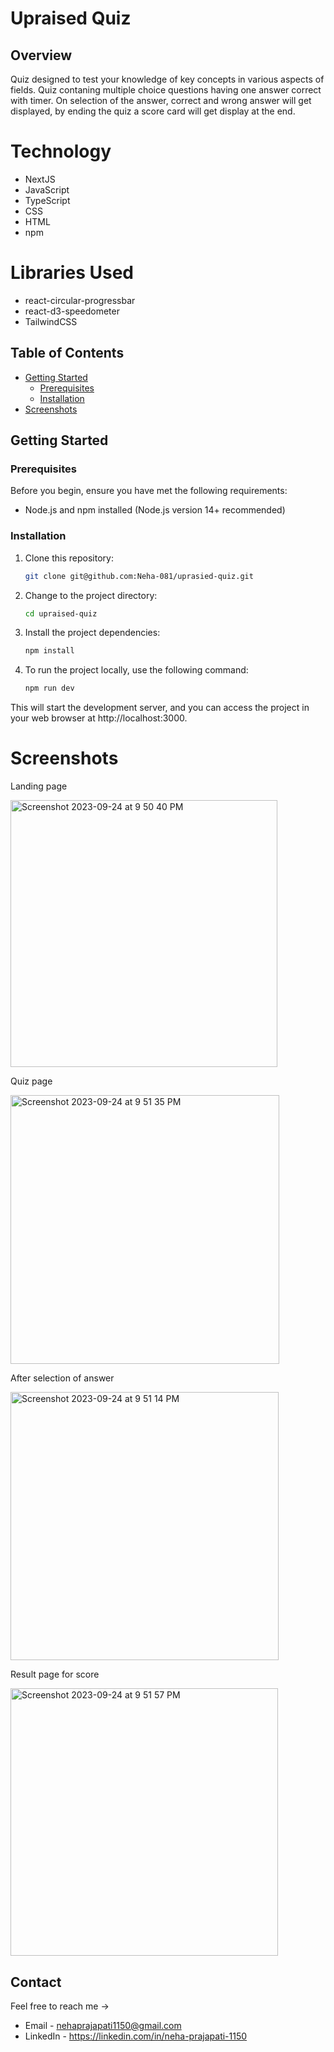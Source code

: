 # Upraised Quiz

## Overview

Quiz designed to test your knowledge of key concepts in various aspects of fields. Quiz contaning multiple choice questions having one answer correct with timer.
On selection of the answer, correct and wrong answer will get displayed, by ending the quiz a score card will get display at the end.



# Technology

- NextJS
- JavaScript
- TypeScript
- CSS
- HTML
- npm

# Libraries Used

- react-circular-progressbar
- react-d3-speedometer
- TailwindCSS

## Table of Contents

- [Getting Started](#getting-started)
  - [Prerequisites](#prerequisites)
  - [Installation](#installation)
- [Screenshots](#screenshots)

## Getting Started

### Prerequisites

Before you begin, ensure you have met the following requirements:

- Node.js and npm installed (Node.js version 14+ recommended)

### Installation

1. Clone this repository:

   ```sh
   git clone git@github.com:Neha-081/uprasied-quiz.git

2. Change to the project directory:
      ```sh
   cd upraised-quiz
      
4. Install the project dependencies:
    ```sh
   npm install

6. To run the project locally, use the following command:
   ```sh
   npm run dev


This will start the development server, and you can access the project in your web browser at http://localhost:3000.  



# Screenshots

Landing page


<img width="427" alt="Screenshot 2023-09-24 at 9 50 40 PM" src="https://github.com/Neha-081/uprasied-quiz/assets/87421798/652d6696-eb77-4cbf-ad63-0fee4dee67bd">





Quiz page


<img width="430" alt="Screenshot 2023-09-24 at 9 51 35 PM" src="https://github.com/Neha-081/uprasied-quiz/assets/87421798/381a71ee-c35c-45ab-88cf-6aa40eb26273">






After selection of answer


<img width="429" alt="Screenshot 2023-09-24 at 9 51 14 PM" src="https://github.com/Neha-081/uprasied-quiz/assets/87421798/339ac3c6-bb2f-4c31-bd30-1c0a1e4c7287">






Result page for score


<img width="428" alt="Screenshot 2023-09-24 at 9 51 57 PM" src="https://github.com/Neha-081/uprasied-quiz/assets/87421798/f841d9e2-6d11-4ab8-9ab8-d385762a7200">







## Contact

Feel free to reach me ->
- Email - <nehaprajapati1150@gmail.com> 
- LinkedIn - https://linkedin.com/in/neha-prajapati-1150


